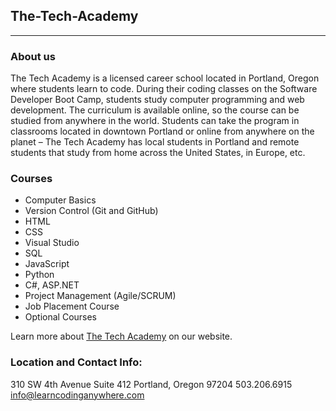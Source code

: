 ## The-Tech-Academy
***

### About us

The Tech Academy is a licensed career school located in Portland, Oregon where students learn to code. During their coding classes on the Software Developer Boot Camp, students study computer programming and web development. The curriculum is available online, so the course can be studied from anywhere in the world. Students can take the program in classrooms located in downtown Portland or online from anywhere on the planet – The Tech Academy has local students in Portland and remote students that study from home across the United States, in Europe, etc.

### Courses

* Computer Basics
* Version Control (Git and GitHub)
* HTML
* CSS
* Visual Studio
* SQL
* JavaScript
* Python
* C#, ASP.NET
* Project Management (Agile/SCRUM)
* Job Placement Course
* Optional Courses

Learn more about [The Tech Academy](https://www.learncodinganywhere.com/) on our website.

### Location and Contact Info: 
310 SW 4th Avenue Suite 412
Portland, Oregon 97204
503.206.6915
[info@learncodinganywhere.com](mailto:info@learncodinganywhere.com)
